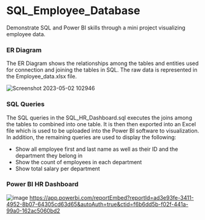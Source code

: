 # SQL_Employee_Database
Demonstrate SQL and Power BI skills through a mini project visualizing employee data. 

### ER Diagram 
The ER Diagram shows the relationships among the tables and entities used for connection and joining the tables in SQL. The raw data is represented in the Employee_data.xlsx file. 

![Screenshot 2023-05-02 102946](https://user-images.githubusercontent.com/123119481/235740535-2206ff70-b3ec-417b-9ec8-f6e391267f6a.png)


### SQL Queries
The SQL queries in the SQL_HR_Dashboard.sql executes the joins among the tables to combined into one table. It is then then exported into an Excel file which is used to be uploaded into the Power BI software to visualization. In addition, the remaining queries are used to display the following: 
- Show all employee first and last name as well as their ID and the department they belong in
- Show the count of employees in each department
- Show total salary per department



### Power BI HR Dashboard
![image](https://user-images.githubusercontent.com/123119481/236906933-06a91662-5e80-44b4-8071-1b95c1171fe2.png)
https://app.powerbi.com/reportEmbed?reportId=ad3e93fe-3411-4952-8b07-64305cd63d65&autoAuth=true&ctid=f6b6dd5b-f02f-441a-99a0-162ac5060bd2
